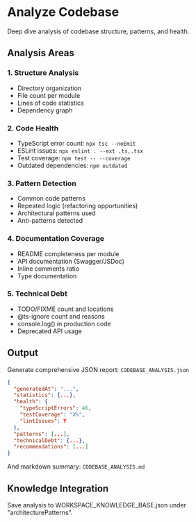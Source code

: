 # Analyze Codebase

Deep dive analysis of codebase structure, patterns, and health.

## Analysis Areas

### 1. Structure Analysis
- Directory organization
- File count per module
- Lines of code statistics
- Dependency graph

### 2. Code Health
- TypeScript error count: `npx tsc --noEmit`
- ESLint issues: `npx eslint . --ext .ts,.tsx`
- Test coverage: `npm test -- --coverage`
- Outdated dependencies: `npm outdated`

### 3. Pattern Detection
- Common code patterns
- Repeated logic (refactoring opportunities)
- Architectural patterns used
- Anti-patterns detected

### 4. Documentation Coverage
- README completeness per module
- API documentation (Swagger/JSDoc)
- Inline comments ratio
- Type documentation

### 5. Technical Debt
- TODO/FIXME count and locations
- @ts-ignore count and reasons
- console.log() in production code
- Deprecated API usage

## Output

Generate comprehensive JSON report: `CODEBASE_ANALYSIS.json`

```json
{
  "generatedAt": "...",
  "statistics": {...},
  "health": {
    "typeScriptErrors": 46,
    "testCoverage": "X%",
    "lintIssues": Y
  },
  "patterns": [...],
  "technicalDebt": {...},
  "recommendations": [...]
}
```

And markdown summary: `CODEBASE_ANALYSIS.md`

## Knowledge Integration

Save analysis to WORKSPACE_KNOWLEDGE_BASE.json under "architecturePatterns".
